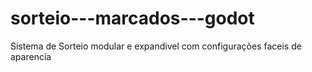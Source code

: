 # sorteio---marcados---godot
Sistema de Sorteio modular e expandivel com configurações faceis de aparencia
